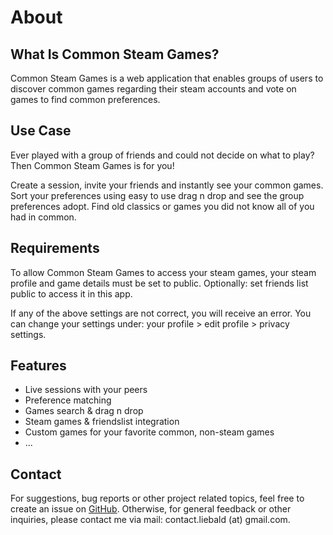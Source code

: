 # About
## What Is Common Steam Games?
Common Steam Games is a web application that enables groups of users to discover common games regarding their steam accounts and vote on games to find common preferences.

## Use Case
Ever played with a group of friends and could not decide on what to play? Then Common Steam Games is for you!

Create a session, invite your friends and instantly see your common games. Sort your preferences using easy to use drag n drop and see the group preferences adopt. Find old classics or games you did not know all of you had in common.

## Requirements
To allow Common Steam Games to access your steam games, your steam profile and game details must be set to public.
Optionally: set friends list public to access it in this app.

If any of the above settings are not correct, you will receive an error. You can change your settings under: your profile > edit profile > privacy settings.

## Features
- Live sessions with your peers
- Preference matching
- Games search & drag n drop
- Steam games & friendslist integration
- Custom games for your favorite common, non-steam games
- ...

## Contact
For suggestions, bug reports or other project related topics, feel free to create an issue on [GitHub](https://github.com/aliebald/common-steam-games).
Otherwise, for general feedback or other inquiries, please contact me via mail: contact.liebald (at) gmail.com.
